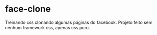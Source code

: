 # face-clone
Treinando css clonando algumas páginas do facebook. Projeto feito sem nenhum framework css, apenas css puro.
